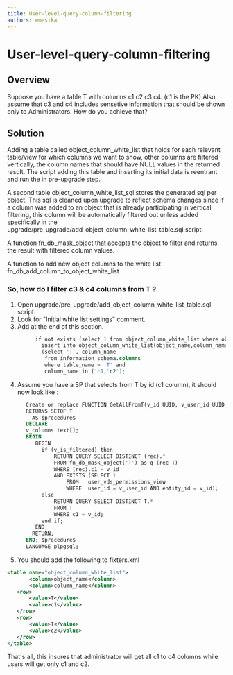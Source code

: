 ```yaml
---
title: User-level-query-column-filtering
authors: emesika
---
```


<!-- TODO: Content review -->

# User-level-query-column-filtering

## Overview

Suppose you have a table T with columns c1 c2 c3 c4. (c1 is the PK)
Also, assume that c3 and c4 includes sensetive information that should be shown only to Administrators. How do you achieve that?

## Solution

Adding a table called object_column_white_list that holds for each relevant table/view for which columns we want to show, other columns are filtered vertically, the column names that should have NULL values in the returned result. The script adding this table and inserting its initial data is reentrant and run the in pre-upgrade step.

A second table object_column_white_list_sql stores the generated sql per object. This sql is cleaned upon upgrade to reflect schema changes since if a column was added to an object that is already participating in vertical filtering, this column will be automatically filtered out unless added specifically in the upgrade/pre_upgrade/add_object_column_white_list_table.sql script.

A function fn_db_mask_object that accepts the object to filter and returns the result with filtered column values.

A function to add new object columns to the white list fn_db_add_column_to_object_white_list

### So, how do I filter c3 & c4 columns from T ?

1) Open upgrade/pre_upgrade/add_object_column_white_list_table.sql script.
2) Look for "Initial white list settings" comment.
3) Add at the end of this section.

```sql
         if not exists (select 1 from object_column_white_list where object_name = 'T') then
           insert into object_column_white_list(object_name,column_name)
           (select 'T', column_name
            from information_schema.columns
            where table_name = 'T' and
            column_name in ('c1,'c2');
```

4) Assume you have a SP that selects from T by id (c1 column), it should now look like :

```sql
      Create or replace FUNCTION GetAllFromT(v_id UUID, v_user_id UUID, v_is_filtered BOOLEAN)   
      RETURNS SETOF T
        AS $procedure$
      DECLARE
      v_columns text[];
      BEGIN
         BEGIN
           if (v_is_filtered) then
               RETURN QUERY SELECT DISTINCT (rec).*
               FROM fn_db_mask_object('T') as q (rec T)
               WHERE (rec).c1 = v_id
               AND EXISTS (SELECT 1
                   FROM   user_vds_permissions_view
                   WHERE  user_id = v_user_id AND entity_id = v_id);
           else
               RETURN QUERY SELECT DISTINCT T.*
               FROM T
               WHERE c1 = v_id;
           end if;
         END;
        RETURN;
      END; $procedure$
      LANGUAGE plpgsql;
```

5) You should add the following to fixters.xml

```xml
<table name="object_column_white_list">
       <column>object_name</column>
       <column>column_name</column>
   <row>
       <value>T</value>
       <value>c1</value>
   </row>
   <row>
       <value>T</value>
       <value>c2</value>
   </row>
</table>
```

That's all, this insures that administrator will get all c1 to c4 columns while users will get only c1 and c2.
